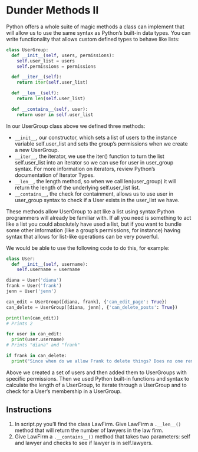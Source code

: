 # Dunder Methods II

Python offers a whole suite of magic methods a class can implement that will allow us to use the same syntax as Python’s built-in data types. You can write functionality that allows custom defined types to behave like lists:

```python
class UserGroup:
  def __init__(self, users, permissions):
    self.user_list = users
    self.permissions = permissions

  def __iter__(self):
    return iter(self.user_list)

  def __len__(self):
    return len(self.user_list)

  def __contains__(self, user):
    return user in self.user_list
```

In our UserGroup class above we defined three methods:

* `__init__`, our constructor, which sets a list of users to the instance variable self.user_list and sets the group’s permissions when we create a new UserGroup.
* `__iter__`, the iterator, we use the iter() function to turn the list self.user_list into an iterator so we can use for user in user_group syntax. For more information on iterators, review Python’s documentation of Iterator Types.
* `__len__`, the length method, so when we call len(user_group) it will return the length of the underlying self.user_list list.
* `__contains__`, the check for containment, allows us to use user in user_group syntax to check if a User exists in the user_list we have.

These methods allow UserGroup to act like a list using syntax Python programmers will already be familiar with. If all you need is something to act like a list you could absolutely have used a list, but if you want to bundle some other information (like a group’s permissions, for instance) having syntax that allows for list-like operations can be very powerful.

We would be able to use the following code to do this, for example:

```python
class User:
  def __init__(self, username):
    self.username = username

diana = User('diana')
frank = User('frank')
jenn = User('jenn')

can_edit = UserGroup([diana, frank], {'can_edit_page': True})
can_delete = UserGroup([diana, jenn], {'can_delete_posts': True})

print(len(can_edit))
# Prints 2

for user in can_edit:
  print(user.username)
# Prints "diana" and "frank"

if frank in can_delete:
  print("Since when do we allow Frank to delete things? Does no one remember when he accidentally deleted the site?")
```

Above we created a set of users and then added them to UserGroups with specific permissions. Then we used Python built-in functions and syntax to calculate the length of a UserGroup, to iterate through a UserGroup and to check for a User‘s membership in a UserGroup.

## Instructions

1. In script.py you’ll find the class LawFirm. Give LawFirm a `.__len__()` method that will return the number of lawyers in the law firm.
2. Give LawFirm a `.__contains__()` method that takes two parameters: self and lawyer and checks to see if lawyer is in self.lawyers.
